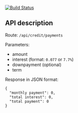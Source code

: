 [![Build Status](https://travis-ci.org/MaxGsomGsom/CreditCalc.svg?branch=master)](https://travis-ci.org/MaxGsomGsom/CreditCalc)

## API description
Route: ``/api/credit/payments``

Parameters:
 - amount
 - interest (format: ``0.077`` or ``7.7%``)
 - downpayment (optional)
 - term

Response in JSON format:
```
{
  "monthly payment": 0,
  "total interest": 0,
  "total payment": 0
}
```